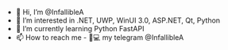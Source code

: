 - 👋 Hi, I’m @InfallibleA
- 👀 I’m interested in .NET, UWP, WinUI 3.0, ASP.NET, Qt, Python
- 🌱 I’m currently learning Python FastAPI
- 📫 How to reach me - 📱💻 my  telegram @InfallibleA

<!---
InfallibleA/InfallibleA is a ✨ special ✨ repository because its `README.md` (this file) appears on your GitHub profile.
You can click the Preview link to take a look at your changes.
--->
